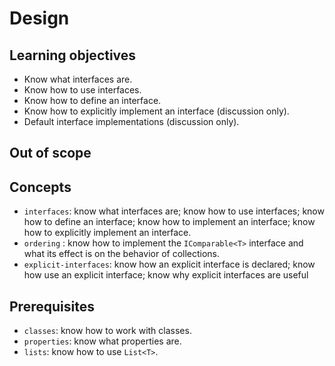 # Design

## Learning objectives

- Know what interfaces are.
- Know how to use interfaces.
- Know how to define an interface.
- Know how to explicitly implement an interface (discussion only).
- Default interface implementations (discussion only).

## Out of scope

## Concepts

- `interfaces`: know what interfaces are; know how to use interfaces; know how to define an interface; know how to implement an interface; know how to explicitly implement an interface.
- `ordering` : know how to implement the `IComparable<T>` interface and what its effect is on the behavior of collections.
- `explicit-interfaces`: know how an explicit interface is declared; know how use an explicit interface; know why explicit interfaces are useful

## Prerequisites

- `classes`: know how to work with classes.
- `properties`: know what properties are.
- `lists`: know how to use `List<T>`.
